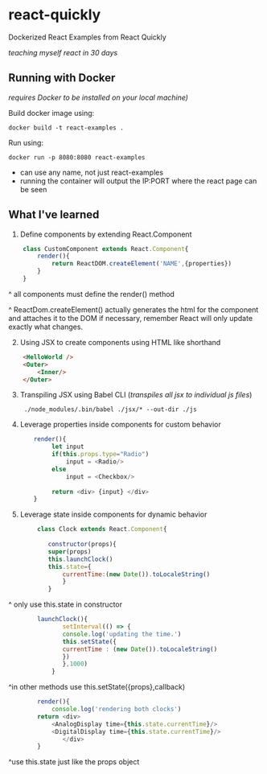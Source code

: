 # react-quickly


Dockerized React Examples from React Quickly

*teaching myself react in 30 days*

## Running with Docker
*requires Docker to be installed on your local machine)*

Build docker image using: 

    docker build -t react-examples .

Run using:

    docker run -p 8080:8080 react-examples

* can use any name, not just react-examples
* running the container will output the IP:PORT where the react page can be seen

## What I've learned
1. Define components by extending React.Component
```js
	class CustomComponent extends React.Component{
		render(){
			return ReactDOM.createElement('NAME',{properties})
		}
	}
```
^ all components must define the render() method

^ ReactDom.createElement() actually generates the html for the component and attaches it to the DOM if necessary, remember React will only update exactly what changes.

2. Using JSX to create components using HTML like shorthand

```HTML
    <HelloWorld />
    <Outer>
    	<Inner/>
    </Outer>
```
    	
3. Transpiling JSX using Babel CLI (*transpiles all jsx to individual js files*)

      ```console
       ./node_modules/.bin/babel ./jsx/* --out-dir ./js
      ```
       
4. Leverage properties inside components for custom behavior
```js
	   render(){
    	    let input 
    	    if(this.props.type="Radio")
    		    input = <Radio/>
    	    else
    		    input = <Checkbox/>
    		
    	    return <div> {input} </div>
       }
```
    
5. Leverage state inside components for dynamic behavior
    
```javascript
	    class Clock extends React.Component{
	    
	       constructor(props){
		   super(props)
		   this.launchClock()
		   this.state={
		       currentTime:(new Date()).toLocaleString()
		       }
	       }
```
     
^ only use this.state in constructor

```javascript 
	    launchClock(){
	           setInterval(() => {
		       console.log('updating the time.')
		       this.setState({ 
		       currentTime : (new Date()).toLocaleString()
		       })
	           },1000)
            }
```
 
^in other methods use this.setState({props},callback)

```javascript 
	    render(){
	        console.log('rendering both clocks')
		return <div>
			<AnalogDisplay time={this.state.currentTime}/>
			<DigitalDisplay time={this.state.currentTime}/>
		       </div>
	    }
```
^use this.state just like the props object

